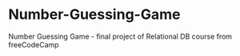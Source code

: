 # Number-Guessing-Game
Number Guessing Game - final project of Relational DB course from freeCodeCamp
